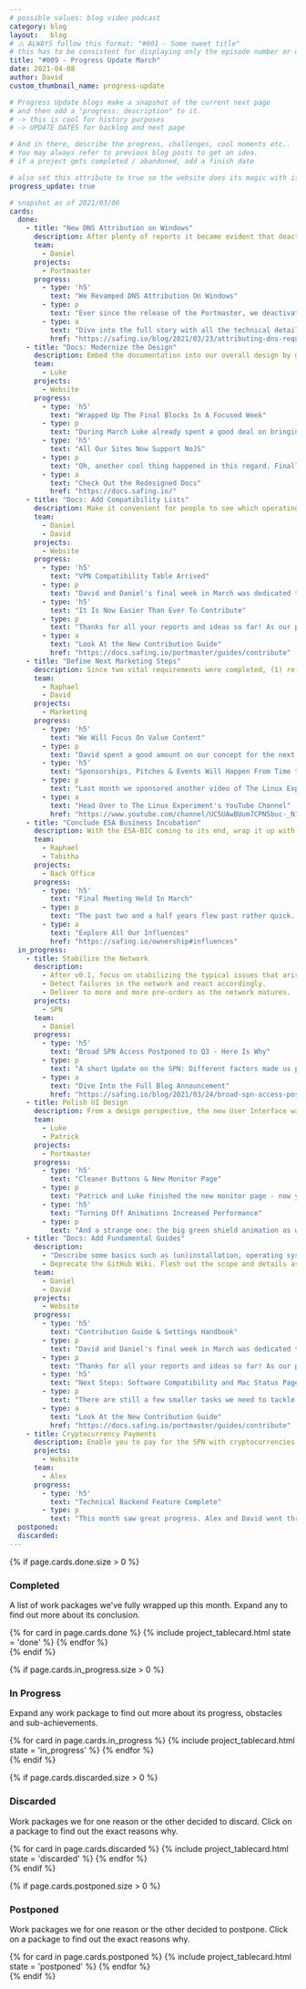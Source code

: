 ```yaml
---
# possible values: blog video podcast
category: blog
layout:   blog
# ⚠️ ALWAYS follow this format: "#001 - Some sweet title"
# this has to be consistent for displaying only the episode number or only the title
title: "#009 - Progress Update March"
date: 2021-04-08
author: David
custom_thumbnail_name: progress-update

# Progress Update blogs make a snapshot of the current next page
# and then add a "progress: description" to it.
# -> this is cool for history purposes
# -> UPDATE DATES for backlog and next page

# And in there, describe the progress, challenges, cool moments etc..
# You may always refer to previous blog posts to get an idea.
# if a project gets completed / abandoned, add a finish date

# also set this attribute to true so the website does its magic with it
progress_update: true

# snapshot as of 2021/03/06
cards:
  done:
    - title: "New DNS Attribution on Windows"
      description: After plenty of reports it became evident that deactivating the Windows DNS-Client caused a lot of issues. Find and implement a solution to attribute DNS requests to processes without deactivating the DNS-Client
      team:
        - Daniel
      projects:
        - Portmaster
      progress:
        - type: 'h5'
          text: "We Revamped DNS Attribution On Windows"
        - type: p
          text: "Ever since the release of the Portmaster, we deactivated the Windows DNS-Client since it had no documented negative impacts. But as numerous reports came about side-effects, we looked for ways how to approach this differently. Happy to have released this in March and there is a long blog post on the full journey."
        - type: a
          text: "Dive into the full story with all the technical details"
          href: "https://safing.io/blog/2021/03/23/attributing-dns-requests-on-windows/"
    - title: "Docs: Modernize the Design"
      description: Embed the documentation into our overall design by giving it a fresh new look.
      team:
        - Luke
      projects:
        - Website
      progress:
        - type: 'h5'
          text: "Wrapped Up The Final Blocks In A Focused Week"
        - type: p
          text: "During March Luke already spent a good deal on bringing the design up to speed with the rest of the website. In March's last week David and Daniel also focused on Documentation. That was the time where we could ping-pong the last adjustments of this project to then push everything out. We are happy finally having a unified design for every part of the website."
        - type: 'h5'
          text: "All Our Sites Now Support NoJS"
        - type: p
          text: "Oh, another cool thing happened in this regard. Finally the day arrived where no JavaScript is required to use any of our websites. It might add a few small features here and there - if you choose to enable it anyway - but everything is fully functional without it. CSS and HTML do the job just fine."
        - type: a
          text: "Check Out the Redesigned Docs"
          href: "https://docs.safing.io/"
    - title: "Docs: Add Compatibility Lists"
      description: Make it convenient for people to see which operating systems we support, which linux distros are compatible and which VPNs work or do not work. Make it easy for people to share their experiences with others.
      team:
        - Daniel
        - David
      projects:
        - Website
      progress:
        - type: 'h5'
          text: "VPN Compatibility Table Arrived"
        - type: p
          text: "David and Daniel's final week in March was dedicated to documentation. Next to the redesign, the Settings Handbook and the DNS Configuration Guide, we also added a table for VPN Compatibility. It is not too full yet, but with your help more reports will follow."
        - type: 'h5'
          text: "It Is Now Easier Than Ever To Contribute"
        - type: p
          text: "Thanks for all your reports and ideas so far! As our project spans over multiple projects we knew it was not very convenient to know where to report what. That is why we completely revamped the Contribution Guide with easy overviews and links where and how to participate."
        - type: a
          text: "Look At the New Contribution Guide"
          href: "https://docs.safing.io/portmaster/guides/contribute"
    - title: "Define Next Marketing Steps"
      description: Since two vital requirements were completed, (1) re-shifting communication towards the Portmaster and (2) its documentation, now focus on spreading the word again. Define the next steps and keep everyone in the loop.
      team:
        - Raphael
        - David
      projects:
        - Marketing
      progress:
        - type: 'h5'
          text: "We Will Focus On Value Content"
        - type: p
          text: "David spent a good amount on our concept for the next marketing steps. With a few different available approaches, we want to decide our main energy towards \"Value Content\". Meaning we will produce blogs which do not mainly talk about us, but about a relevant privacy or technology topic. Going in-depth and providing value to the reader we will then share the article on different platforms and only have a small plug for Safing - probably at the end of the post."
        - type: 'h5'
          text: "Sponsorships, Pitches & Events Will Happen From Time to Time Too"
        - type: p
          text: "Last month we sponsored another video of The Linux Experiment, big shout-out to all the lovely people joining from there. Events in this fashion, or smaller out-reaches online where we pitch our software in a more direct fashion will happen from time to time too. But the main focus will be to create some juicy, relevant content. On that note we also plan to cooperate with other creators - stay tuned!"
        - type: a
          text: "Head Over to The Linux Experiment's YouTube Channel"
          href: "https://www.youtube.com/channel/UC5UAwBUum7CPN5buc-_N1Fw"
    - title: "Conclude ESA Business Incubation"
      description: With the ESA-BIC coming to its end, wrap it up with the book-keeping, final reports, etc.
      team:
        - Raphael
        - Tabitha
      projects:
        - Back Office
      progress:
        - type: 'h5'
          text: "Final Meeting Held In March"
        - type: p
          text: "The past two and a half years flew past rather quick. In such moments it is always encouraging to look back and see how far we have come since. Anyway, in March we ultimately concluded the ESA Business Incubation, handing in our end-report and having our final meeting."
        - type: a
          text: "Explore All Our Influences"
          href: "https://safing.io/ownership#influences"
  in_progress:
    - title: Stabilize the Network
      description:
        - After v0.1, focus on stabilizing the typical issues that arise with early software. Fix bugs, improve performance & stability.
        - Detect failures in the network and react accordingly.
        - Deliver to more and more pre-orders as the network matures.
      projects:
        - SPN
      team:
        - Daniel
      progress:
        - type: 'h5'
          text: "Broad SPN Access Postponed to Q3 - Here Is Why"
        - type: p
          text: "A short Update on the SPN: Different factors made us prioritize Portmaster before SPN development in the second half of 2020. Since the start of 2021 we are focusing on SPN development again - by Summer a lot will have happened and you will notice all of the impact. We are sorry for this delay."
        - type: a
          text: "Dive Into the Full Blog Announcement"
          href: "https://safing.io/blog/2021/03/24/broad-spn-access-postponed-to-q3-here-is-why/"
    - title: Polish UI Design
      description: From a design perspective, the new User Interface was simply the minimal viable product. Go through each page and element in order to bring it up to speed with the concept design.
      team:
        - Luke
        - Patrick
      projects:
        - Portmaster
      progress:
        - type: 'h5'
          text: "Cleaner Buttons & New Monitor Page"
        - type: p
          text: "Patrick and Luke finished the new monitor page - now you can see all connection individually, ordered by most recent. You can also filter to only show blocked connections. We also repositioned a few buttons to make the navigation clearer."
        - type: 'h5'
          text: "Turning Off Animations Increased Performance"
        - type: p
          text: "And a strange one: the big green shield animation as well as other smaller ones was the cause for a big performance hit. Even though this is purely done with CSS, this weighed in on the CPU. Oh Electron... Nevertheless, we are happy we could speed up the UI now."
    - title: "Docs: Add Fundamental Guides"
      description:
        - "Describe some basics such as (un)installation, operating system compatibility, troubleshooting, how to contribute, etc..."
        - Deprecate the GitHub Wiki. Flesh out the scope and details as you go.
      team:
        - Daniel
        - David
      projects:
        - Website
      progress:
        - type: 'h5'
          text: "Contribution Guide & Settings Handbook"
        - type: p
          text: "David and Daniel's final week in March was dedicated to documentation. Next to the redesign, the Settings Handbook and the DNS Configuration Guide, we also added a table for VPN Compatibility and revamped our Contribution Guide."
        - type: p
          text: "Thanks for all your reports and ideas so far! As our project spans over multiple projects we knew it was not very convenient to know where to report what. That is why we completely revamped the Contribution Guide with easy overviews and links where and how to participate."
        - type: 'h5'
          text: "Next Steps: Software Compatibility and Mac Status Page"
        - type: p
          text: "There are still a few smaller tasks we need to tackle, such as the Mac Status page and fully deprecating the GitHub Wiki. But step by step, we are getting there."
        - type: a
          text: "Look At the New Contribution Guide"
          href: "https://docs.safing.io/portmaster/guides/contribute"
    - title: Cryptocurrency Payments
      description: Enable you to pay for the SPN with cryptocurrencies such as Bitcoin, Ethereum and Monero
      projects:
        - Website
      team:
        - Alex
      progress:
        - type: 'h5'
          text: "Technical Backend Feature Complete"
        - type: p
          text: "This month saw great progress. Alex and David went through the first crypto module and from a technical perspective everything is in place now. The remaining part is to polish the front end of the website so the user experience becomes smooth when paying with crypto. Not too lang to go until you all can pay with crypto currencies too."
  postponed:
  discarded:
---
```



<div>
  {% if page.cards.done.size > 0 %}
    <div class="pt-12">
      <div style="max-width: 750px; margin-top: 3rem; margin: auto;">
        <h3 >Completed</h3>
        <p>A list of work packages we've fully wrapped up this month. Expand any to find out more about its conclusion.</p>
      </div>
      <div class="pt-10 blogwrapper">
        {% for card in page.cards.done %}
          {% include project_tablecard.html state = 'done' %}
        {% endfor %}
      </div>
    </div>
  {% endif %}

  {% if page.cards.in_progress.size > 0 %}
    <div class="pt-12">
      <div style="max-width: 750px; margin-top: 3rem; margin: auto;">
        <h3 >In Progress</h3>
        <p>Expand any work package to find out more about its progress, obstacles and sub-achievements.</p>
      </div>
      <div class="pt-10 blogwrapper">
        {% for card in page.cards.in_progress %}
          {% include project_tablecard.html state = 'in_progress' %}
        {% endfor %}
      </div>
    </div>
  {% endif %}

  {% if page.cards.discarded.size > 0 %}
    <div class="pt-12">
      <div style="max-width: 750px; margin-top: 3rem; margin: auto;">
        <h3 >Discarded</h3>
        <p>Work packages we for one reason or the other decided to discard. Click on a package to find out the exact reasons why.</p>
      </div>
      <div class="pt-10 blogwrapper">
        {% for card in page.cards.discarded %}
          {% include project_tablecard.html state = 'discarded' %}
        {% endfor %}
      </div>
    </div>
  {% endif %}

  {% if page.cards.postponed.size > 0 %}
    <div class="pt-12">
      <div style="max-width: 750px; margin-top: 3rem; margin: auto;">
        <h3 >Postponed</h3>
        <p>Work packages we for one reason or the other decided to postpone. Click on a package to find out the exact reasons why.</p>
      </div>
      <div class="pt-10 blogwrapper">
        {% for card in page.cards.postponed %}
          {% include project_tablecard.html state = 'postponed' %}
        {% endfor %}
      </div>
    </div>
  {% endif %}
</div>

